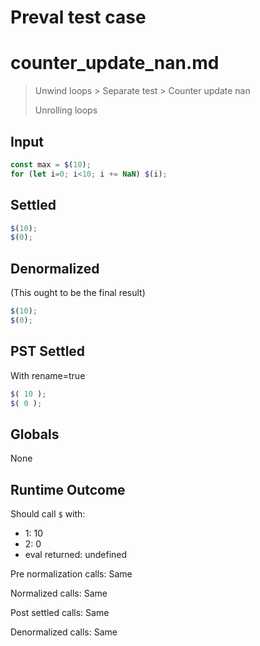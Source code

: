 # Preval test case

# counter_update_nan.md

> Unwind loops > Separate test > Counter update nan
>
> Unrolling loops

## Input

`````js filename=intro
const max = $(10);
for (let i=0; i<10; i += NaN) $(i);
`````


## Settled


`````js filename=intro
$(10);
$(0);
`````


## Denormalized
(This ought to be the final result)

`````js filename=intro
$(10);
$(0);
`````


## PST Settled
With rename=true

`````js filename=intro
$( 10 );
$( 0 );
`````


## Globals


None


## Runtime Outcome


Should call `$` with:
 - 1: 10
 - 2: 0
 - eval returned: undefined

Pre normalization calls: Same

Normalized calls: Same

Post settled calls: Same

Denormalized calls: Same

